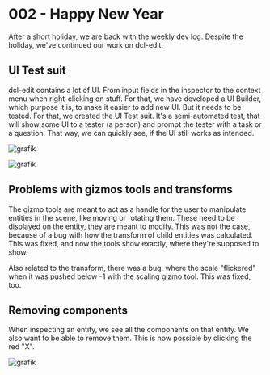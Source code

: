 # 002 - Happy New Year

After a short holiday, we are back with the weekly dev log. Despite the holiday, we've continued our work on dcl-edit. 

## UI Test suit

dcl-edit contains a lot of UI. From input fields in the inspector to the context menu when right-clicking on stuff.
For that, we have developed a UI Builder, which purpose it is, to make it easier to add new UI. But it needs to be 
tested. For that, we created the UI Test suit. It's a semi-automated test, that will show some UI to a tester (a person)
and prompt the tester with a task or a question. That way, we can quickly see, if the UI still works as intended.

![grafik](https://user-images.githubusercontent.com/11379989/211175391-d87cf4de-a2d6-472b-8cf1-66037bdbf10c.png)

![grafik](https://user-images.githubusercontent.com/11379989/211175336-199b3b4e-8fed-4dc2-b79f-84f654fc219f.png)

## Problems with gizmos tools and transforms

The gizmo tools are meant to act as a handle for the user to manipulate entities in the scene, like moving or rotating them. These need to be displayed on the entity, they are meant to modify. This was not the case, because of a bug with how the transform of child entities was calculated. This was fixed, and now the tools show exactly, where they're supposed to show.

Also related to the transform, there was a bug, where the scale "flickered" when it was pushed below -1 with the scaling gizmo tool. This was fixed, too.

## Removing components

When inspecting an entity, we see all the components on that entity. We also want to be able to remove them. This is now possible by clicking the red "X".

![grafik](https://user-images.githubusercontent.com/11379989/211175843-53c6a7db-17fc-43e6-bf23-bdd1152c25c2.png)
